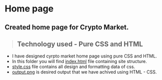 # Home page 

## Created home page for Crypto Market.
> ## Technology used - Pure CSS and HTML

* I have designed cyrpto market home page using pure CSS and HTML.
* In this folder you will find [index.html](/index.html) file containing site structure.
* [style.css](/style.css) file contains all design and formatting data of css.
* [output.png](/output.png) is desired output that we have achived using HTML - CSS.
